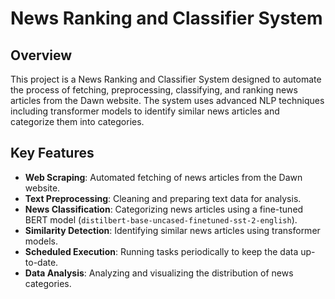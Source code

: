 # News Ranking and Classifier System

## Overview

This project is a News Ranking and Classifier System designed to automate the process of fetching, preprocessing, classifying, and ranking news articles from the Dawn website. The system uses advanced NLP techniques including transformer models to identify similar news articles and categorize them into categories.

## Key Features

- **Web Scraping**: Automated fetching of news articles from the Dawn website.
- **Text Preprocessing**: Cleaning and preparing text data for analysis.
- **News Classification**: Categorizing news articles using a fine-tuned BERT model (`distilbert-base-uncased-finetuned-sst-2-english`).
- **Similarity Detection**: Identifying similar news articles using transformer models.
- **Scheduled Execution**: Running tasks periodically to keep the data up-to-date.
- **Data Analysis**: Analyzing and visualizing the distribution of news categories.


   

